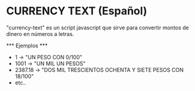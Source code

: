 # CURRENCY TEXT (Español)

"currency-text" es un script javascript que sirve para convertir montos de dinero en números a letras.

*** Ejemplos ***

- 1 -> "UN PESO CON 0/100"
- 1001 -> "UN MIL UN PESOS"
- 2387.18 -> "DOS MIL TRESCIENTOS OCHENTA Y SIETE PESOS CON 18/100"
- etc..

